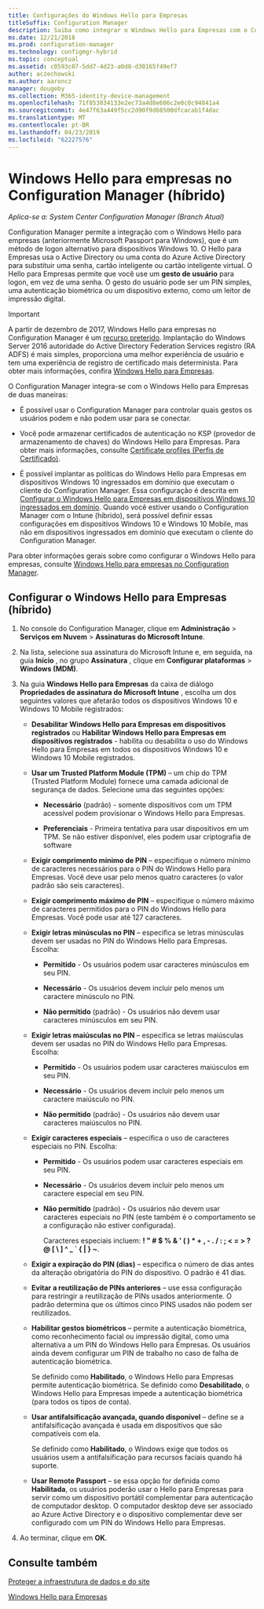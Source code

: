 ```yaml
---
title: Configurações do Windows Hello para Empresas
titleSuffix: Configuration Manager
description: Saiba como integrar o Windows Hello para Empresas com o Configuration Manager.
ms.date: 12/21/2018
ms.prod: configuration-manager
ms.technology: configmgr-hybrid
ms.topic: conceptual
ms.assetid: c0593c07-5dd7-4d23-a0d8-d30165f49ef7
author: aczechowski
ms.author: aaroncz
manager: dougeby
ms.collection: M365-identity-device-management
ms.openlocfilehash: 71f853034133e2ec73a4d8e606c2e0c0c94841a4
ms.sourcegitcommit: 4e47f63a449f5cc2d90f9d68500dfcacab1f4dac
ms.translationtype: MT
ms.contentlocale: pt-BR
ms.lasthandoff: 04/23/2019
ms.locfileid: "62227576"
---
```

# <a name="windows-hello-for-business-settings-in-configuration-manager-hybrid"></a>Windows Hello para empresas no Configuration Manager (híbrido)

*Aplica-se a: System Center Configuration Manager (Branch Atual)*

Configuration Manager permite a integração com o Windows Hello para empresas (anteriormente Microsoft Passport para Windows), que é um método de logon alternativo para dispositivos Windows 10. O Hello para Empresas usa o Active Directory ou uma conta do Azure Active Directory para substituir uma senha, cartão inteligente ou cartão inteligente virtual. O Hello para Empresas permite que você use um **gesto de usuário** para logon, em vez de uma senha. O gesto do usuário pode ser um PIN simples, uma autenticação biométrica ou um dispositivo externo, como um leitor de impressão digital.  

> [!Important]  
> A partir de dezembro de 2017, Windows Hello para empresas no Configuration Manager é um [recurso preterido](/sccm/core/plan-design/changes/deprecated/removed-and-deprecated-cmfeatures). Implantação do Windows Server 2016 autoridade do Active Directory Federation Services registro (RA ADFS) é mais simples, proporciona uma melhor experiência de usuário e tem uma experiência de registro de certificado mais determinista. Para obter mais informações, confira [Windows Hello para Empresas](https://docs.microsoft.com/windows/access-protection/hello-for-business/hello-identity-verification).  


O Configuration Manager integra-se com o Windows Hello para Empresas de duas maneiras:  

- É possível usar o Configuration Manager para controlar quais gestos os usuários podem e não podem usar para se conectar.  

- Você pode armazenar certificados de autenticação no KSP (provedor de armazenamento de chaves) do Windows Hello para Empresas. Para obter mais informações, consulte [Certificate profiles (Perfis de Certificado)](create-pfx-certificate-profiles.md).  

- É possível implantar as políticas do Windows Hello para Empresas em dispositivos Windows 10 ingressados em domínio que executam o cliente do Configuration Manager. Essa configuração é descrita em [Configurar o Windows Hello para Empresas em dispositivos Windows 10 ingressados em domínio](/sccm/protect/deploy-use/windows-hello-for-business-settings#configure-windows-hello-for-business-on-domain-joined-windows-10-devices). Quando você estiver usando o Configuration Manager com o Intune (híbrido), será possível definir essas configurações em dispositivos Windows 10 e Windows 10 Mobile, mas não em dispositivos ingressados em domínio que executam o cliente do Configuration Manager.   

Para obter informações gerais sobre como configurar o Windows Hello para empresas, consulte [Windows Hello para empresas no Configuration Manager](/sccm/protect/deploy-use/windows-hello-for-business-settings).



## <a name="configure-windows-hello-for-business-settings-hybrid"></a>Configurar o Windows Hello para Empresas (híbrido)  

1. No console do Configuration Manager, clique em **Administração** > **Serviços em Nuvem** > **Assinaturas do Microsoft Intune**.  

2. Na lista, selecione sua assinatura do Microsoft Intune e, em seguida, na guia **Início** , no grupo **Assinatura** , clique em **Configurar plataformas** > **Windows (MDM)**.  

3. Na guia **Windows Hello para Empresas** da caixa de diálogo **Propriedades de assinatura do Microsoft Intune** , escolha um dos seguintes valores que afetarão todos os dispositivos Windows 10 e Windows 10 Mobile registrados:  

   - **Desabilitar Windows Hello para Empresas em dispositivos registrados** ou **Habilitar Windows Hello para Empresas em dispositivos registrados** - habilita ou desabilita o uso do Windows Hello para Empresas em todos os dispositivos Windows 10 e Windows 10 Mobile registrados.  

   - **Usar um Trusted Platform Module (TPM)** – um chip do TPM (Trusted Platform Module) fornece uma camada adicional de segurança de dados. Selecione uma das seguintes opções:  

     -   **Necessário** (padrão) - somente dispositivos com um TPM acessível podem provisionar o Windows Hello para Empresas.  

     -   **Preferenciais** - Primeira tentativa para usar dispositivos em um TPM. Se não estiver disponível, eles podem usar criptografia de software  

   - **Exigir comprimento mínimo de PIN** – especifique o número mínimo de caracteres necessários para o PIN do Windows Hello para Empresas. Você deve usar pelo menos quatro caracteres (o valor padrão são seis caracteres).  

   - **Exigir comprimento máximo de PIN** – especifique o número máximo de caracteres permitidos para o PIN do Windows Hello para Empresas. Você pode usar até 127 caracteres.  

   - **Exigir letras minúsculas no PIN** – especifica se letras minúsculas devem ser usadas no PIN do Windows Hello para Empresas. Escolha:  

     -   **Permitido** - Os usuários podem usar caracteres minúsculos em seu PIN.  

     -   **Necessário** - Os usuários devem incluir pelo menos um caractere minúsculo no PIN.  

     -   **Não permitido** (padrão) - Os usuários não devem usar caracteres minúsculos em seu PIN.  

   - **Exigir letras maiúsculas no PIN** – especifica se letras maiúsculas devem ser usadas no PIN do Windows Hello para Empresas. Escolha:  

     -   **Permitido** - Os usuários podem usar caracteres maiúsculos em seu PIN.  

     -   **Necessário** - Os usuários devem incluir pelo menos um caractere maiúsculo no PIN.  

     -   **Não permitido** (padrão) - Os usuários não devem usar caracteres maiúsculos no PIN.  

   - **Exigir caracteres especiais** – especifica o uso de caracteres especiais no PIN. Escolha:  

     - **Permitido** - Os usuários podem usar caracteres especiais em seu PIN.  

     - **Necessário** - Os usuários devem incluir pelo menos um caractere especial em seu PIN.  

     - **Não permitido** (padrão) - Os usuários não devem usar caracteres especiais no PIN (este também é o comportamento se a configuração não estiver configurada).  

       Caracteres especiais incluem: **! " # $ % & ' ( ) \* + , - . / : ; < = > ? @ [ \ ] ^ _ ` { &#124; } ~**.  

   - **Exigir a expiração do PIN (dias)** – especifica o número de dias antes da alteração obrigatória do PIN do dispositivo. O padrão é 41 dias.  

   - **Evitar a reutilização de PINs anteriores** – use essa configuração para restringir a reutilização de PINs usados anteriormente. O padrão determina que os últimos cinco PINS usados não podem ser reutilizados.  

   - **Habilitar gestos biométricos** – permite a autenticação biométrica, como reconhecimento facial ou impressão digital, como uma alternativa a um PIN do Windows Hello para Empresas. Os usuários ainda devem configurar um PIN de trabalho no caso de falha de autenticação biométrica.  

      Se definido como **Habilitado**, o Windows Hello para Empresas permite autenticação biométrica.  Se definido como **Desabilitado**, o Windows Hello para Empresas impede a autenticação biométrica (para todos os tipos de conta).  

   - **Usar antifalsificação avançada, quando disponível** – define se a antifalsificação avançada é usada em dispositivos que são compatíveis com ela.  

      Se definido como **Habilitado**, o Windows exige que todos os usuários usem a antifalsificação para recursos faciais quando há suporte.  

   - **Usar Remote Passport** – se essa opção for definida como **Habilitada**, os usuários poderão usar o Hello para Empresas para servir como um dispositivo portátil complementar para autenticação de computador desktop. O computador desktop deve ser associado ao Azure Active Directory e o dispositivo complementar deve ser configurado com um PIN do Windows Hello para Empresas.  

4. Ao terminar, clique em **OK**.  



## <a name="see-also"></a>Consulte também  

[Proteger a infraestrutura de dados e do site](/sccm/protect/understand/protect-data-and-site-infrastructure)

[Windows Hello para Empresas](https://docs.microsoft.com/windows/security/identity-protection/hello-for-business/hello-identity-verification)  
